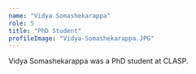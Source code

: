 ```yaml
---
name: "Vidya Somashekarappa"
role: 5 
title: "PhD Student"
profileImage: "Vidya-Somashekarappa.JPG"
---
```

Vidya Somashekarappa was a PhD student at CLASP.

